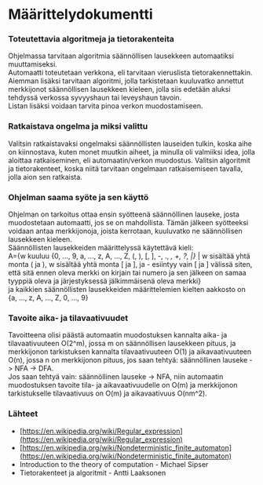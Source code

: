 # Määrittelydokumentti
### Toteutettavia algoritmeja ja tietorakenteita
Ohjelmassa tarvitaan algoritmia säännöllisen lausekkeen automaatiksi muuttamiseksi.  
Automaatti toteutetaan verkkona, eli tarvitaan vieruslista tietorakennettakin.  
Aiemman lisäksi tarvitaan algoritmi, jolla tarkistetaan kuuluvatko annettut merkkijonot säännöllisen lausekkeen kieleen, jolla siis edetään aluksi tehdyssä verkossa syvyyshaun tai leveyshaun tavoin.  
Listan lisäksi voidaan tarvita pinoa verkon muodostamiseen. 
### Ratkaistava ongelma ja miksi valittu
Valitsin ratkaistavaksi ongelmaksi säännöllisten lauseiden tulkin, koska aihe on kiinnostava, kuten monet muutkin aiheet, ja minulla oli valmiiksi idea, jolla aloittaa ratkaiseminen, eli automaatin/verkon muodostus. Valitsin algoritmit ja tietorakenteet, koska niitä tarvitaan ongelmaan ratkaisemiseen tavalla, jolla aion sen ratkaista.
### Ohjelman saama syöte ja sen käyttö 
Ohjelman on tarkoitus ottaa ensin syötteenä säännöllinen lauseke, josta muodostetaan automaatti, jos se on mahdollista. Tämän jälkeen syötteeksi voidaan antaa merkkijonoja, joista kerrotaan, kuuluvatko ne säännöllisen lausekkeen kieleen.  
Säännöllisten lausekkeiden määrittelyssä käytettävä kieli:  
A={w kuuluu {0, ..., 9, a, ..., z, A, ..., Z, (, ), [, ], -, ., *, +, ?, |}* | w sisältää yhtä monta ( ja ), w sisältää yhtä monta [ ja ], ja - esiintyy vain [ ja ] välissä siten, että sitä ennen oleva merkki on kirjain tai numero ja sen jälkeen on samaa tyyppiä oleva ja järjestyksessä jälkimmäisenä oleva merkki}  
ja kaikkien säännöllisten lausekkeiden määrittelemien kielten aakkosto on {a, ..., z, A, ..., Z, 0, ..., 9}
### Tavoite aika- ja tilavaativuudet
Tavoitteena olisi päästä automaatin muodostuksen kannalta aika- ja tilavaativuuteen O(2^m), jossa m on säännöllisen lausekkeen pituus, ja merkkijonon tarkistuksen kannalta tilavaativuuteen O(1) ja aikavaativuuteen O(n), jossa n on merkkijonon pituus, jos saan tehtyä: säännöllinen lauseke -> NFA -> DFA.  
Jos saan tehtyä vain: säännöllinen lauseke -> NFA, niin automaatin muodostuksen tavoite tila- ja aikavaativuudelle on O(m) ja merkkijonon tarkistukselle tilavaativuus on O(m) ja aikavaativuus O(nm^2).  
### Lähteet
* [https://en.wikipedia.org/wiki/Regular_expression](https://en.wikipedia.org/wiki/Regular_expression)  
* [https://en.wikipedia.org/wiki/Nondeterministic_finite_automaton](https://en.wikipedia.org/wiki/Nondeterministic_finite_automaton)  
* Introduction to the theory of computation - Michael Sipser  
* Tietorakenteet ja algoritmit - Antti Laaksonen

